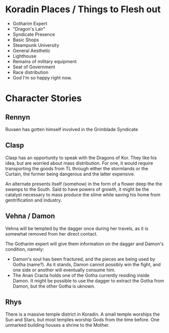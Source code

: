 # Koradin Places / Things to Flesh out

- Gotharim Expert
- "Dragon's Lair"
- Syndicate Presence
- Basic Shops
- Steampunk University
- General Aesthetic
- Lighthouse
- Remains of military equipment
- Seat of Government
- Race distribution
- God I'm so happy right now.

# Character Stories

## Rennyn

Ruvaen has gotten himself involved in the Grimblade Syndicate

## Clasp

Clasp has an opportunity to speak with the Dragons of Kor. They like his idea, but are worried about mass distribution.
For one, it would require transporting the goods from TL through either the stormlands or the Curtain, the former
being dangerous and the latter expensive.

An alternate presents itself (somehow) in the form of a flower deep the the swamps to the South.
Said to have powers of growth, it might be the catalyst necessary to mass produce the slime while
saving his home from gentrification and industry.

## Vehna / Damon

Vehna will be tempted by the dagger once during her travels, as it is somewhat removed from her
direct contact.

The Gotharim expert will give them information on the dagger and Damon's condition, namely:

- Damon's soul has been fractured, and the pieces are being used by Gotha (name?).
    As it stands, Damon cannot possibly win the fight, and one side or another will eventually consume him.
- The Anan Cracta holds one of the Gotha currently residing inside Damon. It might be possible to use the
dagger to extract the Gotha from Damon, but the other Gotha is uknown.

## Rhys

There is a massive temple district in Koradin. A small temple worships the Sun and Stars, but most temples
worship Gods from the time before. One unmarked building houses a shrine to the Mother.
